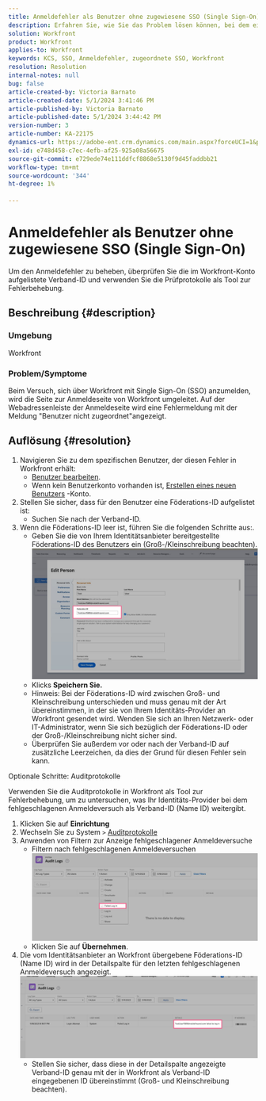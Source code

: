 ```yaml
---
title: Anmeldefehler als Benutzer ohne zugewiesene SSO (Single Sign-On)
description: Erfahren Sie, wie Sie das Problem lösen können, bei dem ein Versuch, sich über Workfront mit Single Sign-On (SSO) anzumelden, zu einem Benutzer führt, der nicht zugeordnet ist.
solution: Workfront
product: Workfront
applies-to: Workfront
keywords: KCS, SSO, Anmeldefehler, zugeordnete SSO, Workfront
resolution: Resolution
internal-notes: null
bug: false
article-created-by: Victoria Barnato
article-created-date: 5/1/2024 3:41:46 PM
article-published-by: Victoria Barnato
article-published-date: 5/1/2024 3:44:42 PM
version-number: 3
article-number: KA-22175
dynamics-url: https://adobe-ent.crm.dynamics.com/main.aspx?forceUCI=1&pagetype=entityrecord&etn=knowledgearticle&id=822fef4e-d107-ef11-9f89-000d3a372703
exl-id: e748d458-c7ec-4efb-af25-925a08a56675
source-git-commit: e729ede74e111ddfcf8868e5130f9d45faddbb21
workflow-type: tm+mt
source-wordcount: '344'
ht-degree: 1%

---
```


# Anmeldefehler als Benutzer ohne zugewiesene SSO (Single Sign-On)


Um den Anmeldefehler zu beheben, überprüfen Sie die im Workfront-Konto aufgelistete Verband-ID und verwenden Sie die Prüfprotokolle als Tool zur Fehlerbehebung.

## Beschreibung {#description}


### Umgebung

Workfront

### Problem/Symptome

Beim Versuch, sich über Workfront mit Single Sign-On (SSO) anzumelden, wird die Seite zur Anmeldeseite von Workfront umgeleitet. Auf der Webadressenleiste der Anmeldeseite wird eine Fehlermeldung mit der Meldung &quot;Benutzer nicht zugeordnet&quot;angezeigt.


## Auflösung {#resolution}


1. Navigieren Sie zu dem spezifischen Benutzer, der diesen Fehler in Workfront erhält:
   - [Benutzer bearbeiten](https://experienceleague.adobe.com/docs/workfront/using/administration-and-setup/add-users/create-manage-users/edit-a-users-profile.html?lang=en).
   - Wenn kein Benutzerkonto vorhanden ist, [Erstellen eines neuen Benutzers](https://experienceleague.adobe.com/docs/workfront/using/administration-and-setup/add-users/create-manage-users/add-users.html?lang=en) -Konto.
2. Stellen Sie sicher, dass für den Benutzer eine Föderations-ID aufgelistet ist:
   - Suchen Sie nach der Verband-ID.
3. Wenn die Föderations-ID leer ist, führen Sie die folgenden Schritte aus:.
   - Geben Sie die von Ihrem Identitätsanbieter bereitgestellte Föderations-ID des Benutzers ein (Groß-/Kleinschreibung beachten).![](assets/60d91e83-e81c-ee11-8f6e-6045bd006268.png)
   - Klicks <b>Speichern Sie.</b>
   - Hinweis: Bei der Föderations-ID wird zwischen Groß- und Kleinschreibung unterschieden und muss genau mit der Art übereinstimmen, in der sie von Ihrem Identitäts-Provider an Workfront gesendet wird. Wenden Sie sich an Ihren Netzwerk- oder IT-Administrator, wenn Sie sich bezüglich der Föderations-ID oder der Groß-/Kleinschreibung nicht sicher sind.
   - Überprüfen Sie außerdem vor oder nach der Verband-ID auf zusätzliche Leerzeichen, da dies der Grund für diesen Fehler sein kann.




Optionale Schritte: Auditprotokolle

Verwenden Sie die Auditprotokolle in Workfront als Tool zur Fehlerbehebung, um zu untersuchen, was Ihr Identitäts-Provider bei dem fehlgeschlagenen Anmeldeversuch als Verband-ID (Name ID) weitergibt.

1. Klicken Sie auf <b>Einrichtung</b>
2. Wechseln Sie zu System `>`  [Auditprotokolle](https://experienceleague.adobe.com/docs/workfront/using/administration-and-setup/add-users/create-manage-users/audit-logs.html?lang=en)
3. Anwenden von Filtern zur Anzeige fehlgeschlagener Anmeldeversuche
   - Filtern nach fehlgeschlagenen Anmeldeversuchen ![](assets/536bf45b-e81c-ee11-8f6e-6045bd006268.png)
   - Klicken Sie auf <b>Übernehmen</b>.
4. Die vom Identitätsanbieter an Workfront übergebene Föderations-ID (Name ID) wird in der Detailspalte für den letzten fehlgeschlagenen Anmeldeversuch angezeigt.![](assets/d6dec0af-e81c-ee11-8f6e-6045bd006268.png)
   - Stellen Sie sicher, dass diese in der Detailspalte angezeigte Verband-ID genau mit der in Workfront als Verband-ID eingegebenen ID übereinstimmt (Groß- und Kleinschreibung beachten).
